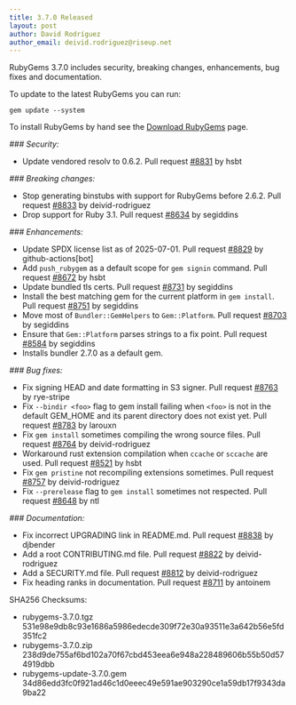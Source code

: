 ```yaml
---
title: 3.7.0 Released
layout: post
author: David Rodríguez
author_email: deivid.rodriguez@riseup.net
---
```


RubyGems 3.7.0 includes security, breaking changes, enhancements, bug fixes and documentation.

To update to the latest RubyGems you can run:

    gem update --system

To install RubyGems by hand see the [Download RubyGems][download] page.


_### Security:_

* Update vendored resolv to 0.6.2. Pull request
  [#8831](https://github.com/rubygems/rubygems/pull/8831) by hsbt

_### Breaking changes:_

* Stop generating binstubs with support for RubyGems before 2.6.2. Pull
  request [#8833](https://github.com/rubygems/rubygems/pull/8833) by
  deivid-rodriguez
* Drop support for Ruby 3.1. Pull request
  [#8634](https://github.com/rubygems/rubygems/pull/8634) by segiddins

_### Enhancements:_

* Update SPDX license list as of 2025-07-01. Pull request
  [#8829](https://github.com/rubygems/rubygems/pull/8829) by
  github-actions[bot]
* Add `push_rubygem` as a default scope for `gem signin` command. Pull
  request [#8672](https://github.com/rubygems/rubygems/pull/8672) by hsbt
* Update bundled tls certs. Pull request
  [#8731](https://github.com/rubygems/rubygems/pull/8731) by segiddins
* Install the best matching gem for the current platform in `gem install`.
  Pull request [#8751](https://github.com/rubygems/rubygems/pull/8751) by
  segiddins
* Move most of `Bundler::GemHelpers` to `Gem::Platform`. Pull request
  [#8703](https://github.com/rubygems/rubygems/pull/8703) by segiddins
* Ensure that `Gem::Platform` parses strings to a fix point. Pull request
  [#8584](https://github.com/rubygems/rubygems/pull/8584) by segiddins
* Installs bundler 2.7.0 as a default gem.

_### Bug fixes:_

* Fix signing HEAD and date formatting in S3 signer. Pull request
  [#8763](https://github.com/rubygems/rubygems/pull/8763) by rye-stripe
* Fix `--bindir <foo>` flag to gem install failing when `<foo>` is not in
  the default GEM_HOME and its parent directory does not exist yet. Pull
  request [#8783](https://github.com/rubygems/rubygems/pull/8783) by larouxn
* Fix `gem install` sometimes compiling the wrong source files. Pull
  request [#8764](https://github.com/rubygems/rubygems/pull/8764) by
  deivid-rodriguez
* Workaround rust extension compilation when `ccache` or `sccache` are
  used. Pull request [#8521](https://github.com/rubygems/rubygems/pull/8521)
  by hsbt
* Fix `gem pristine` not recompiling extensions sometimes. Pull request
  [#8757](https://github.com/rubygems/rubygems/pull/8757) by
  deivid-rodriguez
* Fix `--prerelease` flag to `gem install` sometimes not respected. Pull
  request [#8648](https://github.com/rubygems/rubygems/pull/8648) by ntl

_### Documentation:_

* Fix incorrect UPGRADING link in README.md. Pull request
  [#8838](https://github.com/rubygems/rubygems/pull/8838) by djbender
* Add a root CONTRIBUTING.md file. Pull request
  [#8822](https://github.com/rubygems/rubygems/pull/8822) by
  deivid-rodriguez
* Add a SECURITY.md file. Pull request
  [#8812](https://github.com/rubygems/rubygems/pull/8812) by
  deivid-rodriguez
* Fix heading ranks in documentation. Pull request
  [#8711](https://github.com/rubygems/rubygems/pull/8711) by antoinem


SHA256 Checksums:

* rubygems-3.7.0.tgz  
  531e98e9db8c93e1686a5986edecde309f72e30a93511e3a642b56e5fd351fc2
* rubygems-3.7.0.zip  
  238d9de755af6bd102a70f67cbd453eea6e948a228489606b55b50d574919dbb
* rubygems-update-3.7.0.gem  
  34d86edd3fc0f921ad46c1d0eeec49e591ae903290ce1a59db17f9343da9ba22


[download]: https://rubygems.org/pages/download

